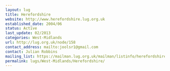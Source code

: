 ```yaml
---
layout: lug
title: Herefordshire
website: http://www.herefordshire.lug.org.uk
established_date: 2004/06
status: Active
last_update: 02/2013
categories: West-Midlands
url: http://lug.org.uk/node/158
contact_address: mailto:joolsr1@gmail.com
contact: Julian Robbins
mailing_list: https://mailman.lug.org.uk/mailman/listinfo/herefordshire/
permalink: lugs/West-Midlands/Herefordshire/
---
```

